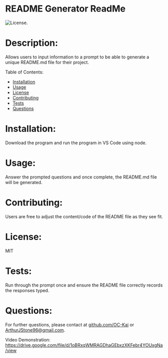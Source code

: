 # README Generator ReadMe

![License.](https://img.shields.io/badge/License-MIT-green)

# Description:
Allows users to input information to a prompt to be able to generate a unique README.md file for their project.

Table of Contents:
- [Installation](#installation)
- [Usage](#usage)
- [License](#license)
- [Contributing](#contributing)
- [Tests](#tests)
- [Questions](#questions)

# Installation:
Download the program and run the program in VS Code using node.

# Usage:
Answer the prompted questions and once complete, the README.md file will be generated.

# Contributing:
Users are free to adjust the content/code of the README file as they see fit.

# License:
MIT

# Tests:
Run through the prompt once and ensure the README file correctly records the responses typed.

# Questions:
For further questions, please contact at [github.com/OC-Kai](https://github.com/OC-Kai) or <a href = "mailto:ArthurJStone96@gmail.com">ArthurJStone96@gmail.com</a>.

Video Demonstration:
https://drive.google.com/file/d/1oBRxqWMRAGDhaGEbxzXKFebr4YOUxgNa/view
